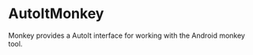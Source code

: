 AutoItMonkey
============

Monkey provides a AutoIt interface for working with the Android monkey tool.
